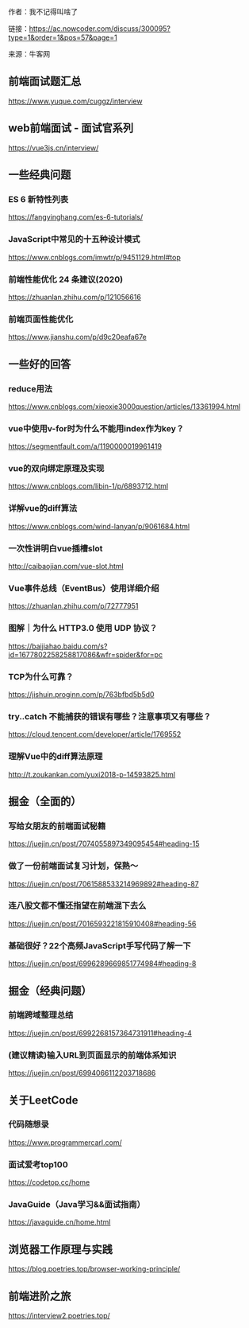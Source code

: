 作者：我不记得叫啥了

链接：https://ac.nowcoder.com/discuss/300095?type=1&order=1&pos=57&page=1

来源：牛客网

## 前端面试题汇总
https://www.yuque.com/cuggz/interview
## web前端面试 - 面试官系列
https://vue3js.cn/interview/


## 一些经典问题
### ES 6 新特性列表
https://fangyinghang.com/es-6-tutorials/
### JavaScript中常见的十五种设计模式
https://www.cnblogs.com/imwtr/p/9451129.html#top
### 前端性能优化 24 条建议(2020)
https://zhuanlan.zhihu.com/p/121056616
### 前端页面性能优化
https://www.jianshu.com/p/d9c20eafa67e

## 一些好的回答
### reduce用法
https://www.cnblogs.com/xieoxie3000question/articles/13361994.html
### vue中使用v-for时为什么不能用index作为key？
https://segmentfault.com/a/1190000019961419
### vue的双向绑定原理及实现
https://www.cnblogs.com/libin-1/p/6893712.html
### 详解vue的diff算法
https://www.cnblogs.com/wind-lanyan/p/9061684.html
### 一次性讲明白vue插槽slot
http://caibaojian.com/vue-slot.html
### Vue事件总线（EventBus）使用详细介绍
https://zhuanlan.zhihu.com/p/72777951
### 图解｜为什么 HTTP3.0 使用 UDP 协议？
https://baijiahao.baidu.com/s?id=1677802258258817086&wfr=spider&for=pc
### TCP为什么可靠？
https://jishuin.proginn.com/p/763bfbd5b5d0
### try..catch 不能捕获的错误有哪些？注意事项又有哪些？
https://cloud.tencent.com/developer/article/1769552
### 理解Vue中的diff算法原理
http://t.zoukankan.com/yuxi2018-p-14593825.html
## 掘金（全面的）
### 写给女朋友的前端面试秘籍
https://juejin.cn/post/7074055897349095454#heading-15
### 做了一份前端面试复习计划，保熟～
https://juejin.cn/post/7061588533214969892#heading-87
### 连八股文都不懂还指望在前端混下去么
https://juejin.cn/post/7016593221815910408#heading-56

### 基础很好？22个高频JavaScript手写代码了解一下
https://juejin.cn/post/6996289669851774984#heading-8

## 掘金（经典问题）
### 前端跨域整理总结
https://juejin.cn/post/6992268157364731911#heading-4
### (建议精读)输入URL到页面显示的前端体系知识
https://juejin.cn/post/6994066112203718686

## 关于LeetCode
### 代码随想录
https://www.programmercarl.com/
### 面试爱考top100
https://codetop.cc/home
### JavaGuide（Java学习&&面试指南）
https://javaguide.cn/home.html

## 浏览器工作原理与实践
https://blog.poetries.top/browser-working-principle/

## 前端进阶之旅
https://interview2.poetries.top/
